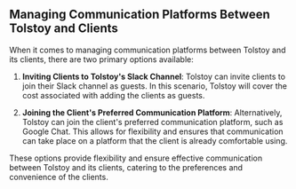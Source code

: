 ## Managing Communication Platforms Between Tolstoy and Clients

When it comes to managing communication platforms between Tolstoy and its clients, there are two primary options available:

1. **Inviting Clients to Tolstoy's Slack Channel**: Tolstoy can invite clients to join their Slack channel as guests. In this scenario, Tolstoy will cover the cost associated with adding the clients as guests.

2. **Joining the Client's Preferred Communication Platform**: Alternatively, Tolstoy can join the client's preferred communication platform, such as Google Chat. This allows for flexibility and ensures that communication can take place on a platform that the client is already comfortable using.

These options provide flexibility and ensure effective communication between Tolstoy and its clients, catering to the preferences and convenience of the clients.